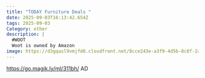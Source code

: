 ```yaml
---
title: "TODAY Furniture Deals "
date: 2025-09-03T16:13:42.654Z
tags: 2025-09-03
Category: other
description: |
  #WOOT
  Woot is owned by Amazon
image: https://d3gqasl9vmjfd8.cloudfront.net/8cce243e-a3f9-4d5b-8c8f-2a8c91d67412.png
---
```

https://go.magik.ly/ml/311bh/
AD